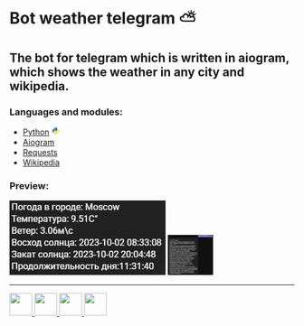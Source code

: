# Bot weather telegram ⛅


## The bot for telegram which is written in aiogram, which shows the weather in any city and wikipedia.

###

### Languages and modules:

* [Python](https://www.python.org/) <img src="https://raw.githubusercontent.com/devicons/devicon/1119b9f84c0290e0f0b38982099a2bd027a48bf1/icons/python/python-original.svg" width="15" height="15"/>
* [Aiogram](https://aiogram.dev/) <img src="https://pypi.org/static/images/logo-small.2a411bc6.svg" width="15" height="15"/>
* [Requests](https://pypi.org/project/requests/) <img src="https://pypi.org/static/images/logo-small.2a411bc6.svg" width="15" height="15"/>
* [Wikipedia](https://pypi.org/project/wikipedia/) <img src="https://upload.wikimedia.org/wikipedia/commons/6/63/Wikipedia-logo.png" width="15" height="15"/>

### Preview:
![](https://github.com/titanilham/bot-weather-telegram/blob/main/Screenshot.png?raw=true)
<img src="https://github.com/titanilham/bot-weather-telegram/blob/main/Screenshot2.png?raw=true" width="80" />

---
<div id="badges">
  <a href="https://vk.com/aniime_guy" >
    <img src="https://img.icons8.com/?size=512&id=13977&format=png"width="40" height="40"/>
  </a>
  <a href="https://t.me/Ilham06">
    <img src="https://img.icons8.com/?size=512&id=63306&format=png"width="40" height="40"/>
  </a> 
  <a href="https://www.youtube.com/channel/UC9m1N5x0OXWihGpR50Yk35g">
    <img src="https://img.icons8.com/?size=512&id=13983&format=png"width="40" height="40" />
  </a>
  <a href="https://discord.com/channels/1019531122239094794/1019531122239094801">
    <img src="https://www.freepnglogos.com/uploads/discord-logo-png/discord-logo-logodownload-download-logotipos-1.png" width="40" height="40"/>
  </a>
</div>
